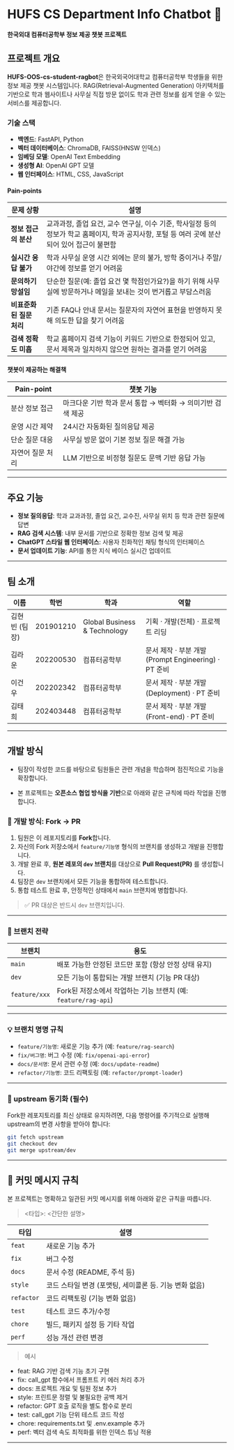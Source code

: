 # HUFS CS Department Info Chatbot 🤖

**한국외대 컴퓨터공학부 정보 제공 챗봇 프로젝트**

## 프로젝트 개요

**HUFS-OOS-cs-student-ragbot**은 한국외국어대학교 컴퓨터공학부 학생들을 위한 정보 제공 챗봇 시스템입니다. RAG(Retrieval-Augmented Generation) 아키텍처를 기반으로 학과 웹사이트나 사무실 직접 방문 없이도 학과 관련 정보를 쉽게 얻을 수 있는 서비스를 제공합니다.


### 기술 스택

- **백엔드**: FastAPI, Python
- **벡터 데이터베이스**: ChromaDB, FAISS(HNSW 인덱스)
- **임베딩 모델**: OpenAI Text Embedding
- **생성형 AI**: OpenAI GPT 모델
- **웹 인터페이스**: HTML, CSS, JavaScript

#### Pain-points

| 문제 상황 | 설명 |
| --- | --- |
| **정보 접근의 분산** | 교과과정, 졸업 요건, 교수 연구실, 이수 기준, 학사일정 등의 정보가 학교 홈페이지, 학과 공지사항, 포털 등 여러 곳에 분산되어 있어 접근이 불편함 |
| **실시간 응답 불가** | 학과 사무실 운영 시간 외에는 문의 불가, 방학 중이거나 주말/야간에 정보를 얻기 어려움 |
| **문의하기 망설임** | 단순한 질문(예: 졸업 요건 몇 학점인가요?)을 하기 위해 사무실에 방문하거나 메일을 보내는 것이 번거롭고 부담스러움 |
| **비표준화된 질문 처리** | 기존 FAQ나 안내 문서는 질문자의 자연어 표현을 반영하지 못해 의도한 답을 찾기 어려움 |
| **검색 정확도 미흡** | 학교 홈페이지 검색 기능이 키워드 기반으로 한정되어 있고, 문서 제목과 일치하지 않으면 원하는 결과를 얻기 어려움 |

#### **챗봇이 제공하는 해결책**

| Pain-point | 챗봇 기능 |
| --- | --- |
| 분산 정보 접근 | 마크다운 기반 학과 문서 통합 → 벡터화 → 의미기반 검색 제공 |
| 운영 시간 제약 | 24시간 자동화된 질의응답 제공 |
| 단순 질문 대응 | 사무실 방문 없이 기본 정보 질문 해결 가능 |
| 자연어 질문 처리 | LLM 기반으로 비정형 질문도 문맥 기반 응답 가능 |

---

## 주요 기능

- **정보 질의응답**: 학과 교과과정, 졸업 요건, 교수진, 사무실 위치 등 학과 관련 질문에 답변
- **RAG 검색 시스템**: 내부 문서를 기반으로 정확한 정보 검색 및 제공
- **ChatGPT 스타일 웹 인터페이스**: 사용자 친화적인 채팅 형식의 인터페이스
- **문서 업데이트 기능**: API를 통한 지식 베이스 실시간 업데이트

---

## 팀 소개

| 이름          | 학번      | 학과                         | 역할                                                |
| ------------- | --------- | ---------------------------- | --------------------------------------------------- |
| 김현빈 (팀장) | 201901210 | Global Business & Technology | 기획 · 개발(전체) · 프로젝트 리딩                   |
| 김라운        | 202200530 | 컴퓨터공학부                 | 문서 제작 · 부분 개발(Prompt Engineering) · PT 준비 |
| 이건우        | 202202342 | 컴퓨터공학부                 | 문서 제작 · 부분 개발(Deployment) · PT 준비          |
| 김태희        | 202403448 | 컴퓨터공학부                 | 문서 제작 · 부분 개발(Front-end) · PT 준비         |

---

## 개발 방식

- 팀장이 작성한 코드를 바탕으로 팀원들은 관련 개념을 학습하며 점진적으로 기능을 확장합니다.

- 본 프로젝트는 **오픈소스 협업 방식을 기반**으로 아래와 같은 규칙에 따라 작업을 진행합니다.

### 📁 개발 방식: Fork → PR

1. 팀원은 이 레포지토리를 **Fork**합니다.
2. 자신의 Fork 저장소에서 `feature/기능명` 형식의 브랜치를 생성하고 개발을 진행합니다.
3. 개발 완료 후, **원본 레포의 `dev` 브랜치**를 대상으로 **Pull Request(PR)** 를 생성합니다.
4. 팀장은 `dev` 브랜치에서 모든 기능을 통합하여 테스트합니다.
5. 통합 테스트 완료 후, 안정적인 상태에서 `main` 브랜치에 병합합니다.

> ✅ PR 대상은 반드시 `dev` 브랜치입니다.

---

### 🌿 브랜치 전략

| 브랜치        | 용도                                                           |
| ------------- | -------------------------------------------------------------- |
| `main`        | 배포 가능한 안정된 코드만 포함 (항상 안정 상태 유지)           |
| `dev`         | 모든 기능이 통합되는 개발 브랜치 (기능 PR 대상)                |
| `feature/xxx` | Fork된 저장소에서 작업하는 기능 브랜치 (예: `feature/rag-api`) |

---

### 💡 브랜치 명명 규칙

- `feature/기능명`: 새로운 기능 추가 (예: `feature/rag-search`)
- `fix/버그명`: 버그 수정 (예: `fix/openai-api-error`)
- `docs/문서명`: 문서 관련 수정 (예: `docs/update-readme`)
- `refactor/기능명`: 코드 리팩토링 (예: `refactor/prompt-loader`)

---

### 🔄 upstream 동기화 (필수)

Fork한 레포지토리를 최신 상태로 유지하려면, 다음 명령어를 주기적으로 실행해 upstream의 변경 사항을 받아야 합니다:

```bash
git fetch upstream
git checkout dev
git merge upstream/dev
```

---

## 🧾 커밋 메시지 규칙

본 프로젝트는 명확하고 일관된 커밋 메시지를 위해 아래와 같은 규칙을 따릅니다.

> <타입>: <간단한 설명>

| 타입       | 설명                                                   |
| ---------- | ------------------------------------------------------ |
| `feat`     | 새로운 기능 추가                                       |
| `fix`      | 버그 수정                                              |
| `docs`     | 문서 수정 (README, 주석 등)                            |
| `style`    | 코드 스타일 변경 (포맷팅, 세미콜론 등. 기능 변화 없음) |
| `refactor` | 코드 리팩토링 (기능 변화 없음)                         |
| `test`     | 테스트 코드 추가/수정                                  |
| `chore`    | 빌드, 패키지 설정 등 기타 작업                         |
| `perf`     | 성능 개선 관련 변경                                    |

> 예시

- feat: RAG 기반 검색 기능 초기 구현
- fix: call_gpt 함수에서 프롬프트 키 에러 처리 추가
- docs: 프로젝트 개요 및 팀원 정보 추가
- style: 프린트문 정렬 및 불필요한 공백 제거
- refactor: GPT 호출 로직을 별도 함수로 분리
- test: call_gpt 기능 단위 테스트 코드 작성
- chore: requirements.txt 및 .env.example 추가
- perf: 벡터 검색 속도 최적화를 위한 인덱스 튜닝 적용

---


